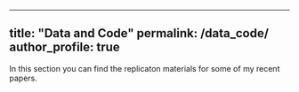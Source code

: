 
---
title: "Data and Code"
permalink: /data_code/
author_profile: true
---

In this section you can find the replicaton materials for some of my recent papers.

